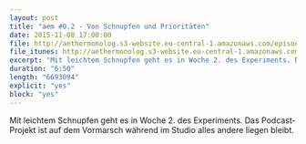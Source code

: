 ```yaml
---
layout: post
title: "aem #0.2 - Von Schnupfen und Prioritäten"
date: 2015-11-08 17:00:00
file: http://aethermonolog.s3-website.eu-central-1.amazonaws.com/episodes/aethermonolog-00b.mp3
file_itunes: http://aethermonolog.s3-website.eu-central-1.amazonaws.com/episodes/aethermonolog-00b.m4a
excerpt: "Mit leichtem Schnupfen geht es in Woche 2. des Experiments. Das Podcast-Projekt ist auf dem Vormarsch während im Studio alles andere liegen bleibt."
duration: "6:50"
length: "6693094"
explicit: "yes"
block: "yes"
---
```


Mit leichtem Schnupfen geht es in Woche 2. des Experiments. Das Podcast-Projekt ist auf dem Vormarsch während im Studio alles andere liegen bleibt.

